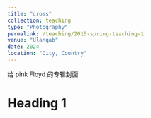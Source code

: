 ```yaml
---
title: "cross"
collection: teaching
type: "Photography"
permalink: /teaching/2015-spring-teaching-1
venue: "Ulanqab"
date: 2024
location: "City, Country"
---
```


给 pink Floyd 的专辑封面

Heading 1
======


